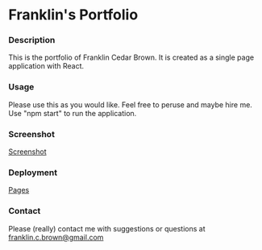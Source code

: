 # Franklin's Portfolio

### Description
This is the portfolio of Franklin Cedar Brown. It is created as a single page application with React.

### Usage
Please use this as you would like. Feel free to peruse and maybe hire me. Use "npm start" to run the application.

### Screenshot
[Screenshot](./src/assets/screenshot.png)

### Deployment
[Pages](https://franklincedar92.github.io/NewPortApp/)

### Contact
Please (really) contact me with suggestions or questions at franklin.c.brown@gmail.com



